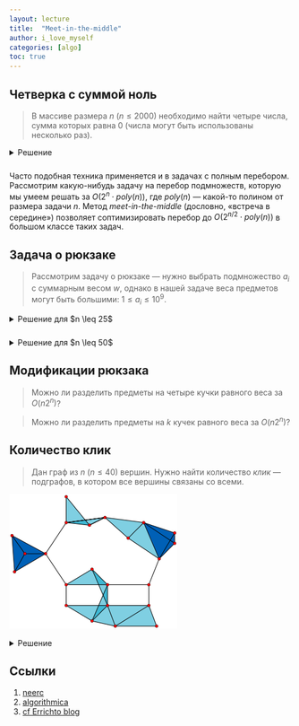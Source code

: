 ```yaml
---
layout: lecture
title:  "Meet-in-the-middle"
author: i_love_myself
categories: [algo]
toc: true
---
```


## Четверка с суммой ноль

> В массиве размера $n$ ($n \leq 2000$) необходимо найти четыре числа, сумма которых равна $0$ (числа могут быть использованы несколько раз).

<details markdown="1" style="margin-bottom: 5%"><summary>Решение</summary>

Четыре числа $a, b, c, d$ с суммой $0$ прекрасно деляется на две части: $a+b = -(c+d)$. То есть если мы зафиксировали сумму первых двух чисел, то мы знаем, какой должна быть сумма вторых двух чисел. Это позволяет решить задачу за $O(n^2 \log n)$:

1. Сохраним суммы всех пар во множестве за $O(n^2 \log n)$
2. Переберем все пары ещё раз и проверим, есть ли пара чисел с противоположной суммой. Этот шаг тоже работает за $O(n^2 \log n)$

</details>

Часто подобная техника применяется и в задачах с полным перебором. Рассмотрим какую-нибудь задачу на перебор подмножеств, которую мы умеем решать за $O(2^n \cdot poly(n))$, где $poly(n)$ — какой-то полином от размера задачи $n$. Метод *meet-in-the-middle* (дословно, «встреча в середине») позволяет соптимизировать перебор до $O(2^{n/2} \cdot poly(n))$ в большом классе таких задач.

## Задача о рюкзаке

> Рассмотрим задачу о рюкзаке — нужно выбрать подмножество $a_i$ с суммарным весом $w$, однако в нашей задаче веса предметов могут быть большими: $1 \leq a_i \leq 10^9$.

<details markdown="1" style="margin-bottom: 5%"><summary>Решение для $n \leq 25$</summary>

Тогда перебор всех подмножеств можно осуществить следующим образом:

```cpp
bool find_subset(int *a, int n, int w)
    for (int mask = 0; mask < (1 << n); mask++) {
        int s = 0;
        for (int i = 0; i < n; i++)
            if (mask >> i & 1)
                s += a[i];
        if (s == w)
            return true;
    }
    return false;
}
```

Здесь мы перебираем все подмножества и каждое проверяем за $O(n)$, что дает асимптотику $O(2^n \cdot n)$.

В теории можно избавиться от проверки за $O(n)$, если перебирать маску рекурсивно и поддерживать текущую сумму на префиксе, возможно добавляя во время спуска только один элемент. Однако мы погонимся за более мощной оптимизацией.

</details>

<details markdown="1" style="margin-bottom: 5%"><summary>Решение для $n \leq 50$</summary>

Разделим массив на две части. Заметим, что искомое подмножество имеет какое-то количество элементов из левой половины и какое-то количество элементов из правой (возможно, нулевое). Попытаемся посчитать все суммы слева и справа по отдельности и найти пару, дающую нужную общую сумму.

Сначала посчитаем суммы для всех подмножеств среди первых $l = \lfloor \frac{n}{2} \rfloor$ элементов и положим в хеш-таблицу:

```cpp
unordered_set<int> t;

int l = n / 2;

for (int mask = 0; mask < (1 << l); mask++) {
    int s = 0;
    for (int i = 0; i < n; i++)
        if (mask >> i & 1)
            s += a[i];
    t.insert(s);
}
```

Затем переберем все суммы среди оставшихся $r = n - l = \lceil \frac{n}{2} \rceil$ элементов и для каждой попытаемся найти подходящую половину (с суммой $s_l = w - s_r$) через предподсчитанную хеш-таблицу:

```cpp
int r = n - l;

for (int mask = 0; mask < (1 << r); mask++) {
    int s = 0;
    for (int i = 0; i < r; i++)
        if (mask >> i & 1)
            s += a[l + i];
    if (t.count(w - s))
        return true;
}
```

Обе фазы (а значит и сам алгоритм) работают за $O(2^{n/2} \cdot n)$: мы перебираем $2^{n/2}$ подмножеств и для каждого за $O(n)$ считаем сумму и делаем запрос добавления / проверки наличия в хеш-таблицу за $O(1)$.

Заметим, что оба перебора всё ещё можно так же соптимизировать в $O(n)$ раз через трюк с рекурсией.

</details>

## Модификации рюкзака

> Можно ли разделить предметы на четыре кучки равного веса за $O(n2^n)$?

> Можно ли разделить предметы на $k$ кучек равного веса за $O(n2^n)$?

## Количество клик

> Дан граф из $n$ $(n \leq 40)$ вершин. Нужно найти количество *клик* — подграфов, в котором все вершины связаны со всеми.

![Клика](./img/cliques.png)

<details markdown="1" style="margin-bottom: 5%"><summary>Решение</summary>

Сначала научимся решать задачу полным перебором. Пусть у нас есть матрица смежности графа. Как быстро проверить, что подмножество вершин $m$ является кликой?

За $O(n^2)$ можно пройтись по всем парам включенных вершин и для каждой проверить, есть ли единичка в матрице смежности. Проверку можно соптимизировать до $O(n)$, посчитав маску $m'$, равную побитовому «И» строчек матрицы смежности, соответствующих вершинам $m$. Теперь, если $m$ является подмножеством $m'$, то есть

$$
m \; \& \; m' = m
$$

то подграф $m$ является кликой: для всех его вершин есть ребро из всех других.

Воспользуемся этим трюком для слияния ответов в meet-in-the-middle. Разделим граф на две части, найдем для левой все клики и пометим их маски единицами в специальном массиве `is_clique[mask]` размера $2^{n/2}$.

Теперь будем перебирать подграфы второй половины, и для каждой клики нам нужно найти количество клик левой половины, являющихся подграфами пересечения списков смежности для правой половины ($m'$ из проверки выше).

Чтобы сделать это быстро, предподсчитаем поверх массива `is_clique` динамику «как много подмасок данной маски являются кликами». Эту динамику можно посчитать за $O(2^{n/2})$, если для каждой маски $m$ рассмотреть два варианта — когда первая вершина $v$ включена в клику и когда не включена:

$$
f[m] = f[m \; \& \; g_v \oplus 2^v] + f[m \oplus 2^v] + is\_clique[m]
$$

Итоговая асимптотика алгоритма будет $O(2^{n/2} \cdot n)$.

</details>

## Ссылки

1. [neerc](https://neerc.ifmo.ru/wiki/index.php?title=Meet-in-the-middle)
1. [algorithmica](https://ru.algorithmica.org/cs/decomposition/mitm/)
1. [cf Errichto blog](https://codeforces.com/blog/entry/95571)

